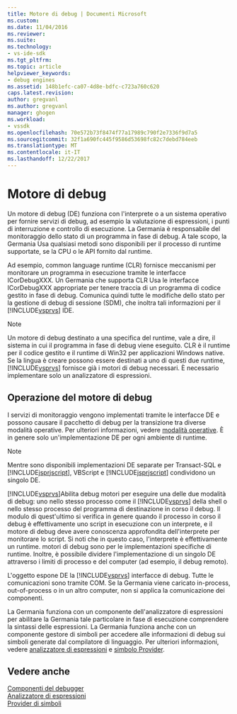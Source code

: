 ```yaml
---
title: Motore di debug | Documenti Microsoft
ms.custom: 
ms.date: 11/04/2016
ms.reviewer: 
ms.suite: 
ms.technology:
- vs-ide-sdk
ms.tgt_pltfrm: 
ms.topic: article
helpviewer_keywords:
- debug engines
ms.assetid: 148b1efc-ca07-4d8e-bdfc-c723a760c620
caps.latest.revision: 
author: gregvanl
ms.author: gregvanl
manager: ghogen
ms.workload:
- vssdk
ms.openlocfilehash: 70e572b73f8474f77a17989c790f2e7336f9d7a5
ms.sourcegitcommit: 32f1a690fc445f9586d53698fc82c7debd784eeb
ms.translationtype: MT
ms.contentlocale: it-IT
ms.lasthandoff: 12/22/2017
---
```

# <a name="debug-engine"></a>Motore di debug
Un motore di debug (DE) funziona con l'interprete o a un sistema operativo per fornire servizi di debug, ad esempio la valutazione di espressioni, i punti di interruzione e controllo di esecuzione. La Germania è responsabile del monitoraggio dello stato di un programma in fase di debug. A tale scopo, la Germania Usa qualsiasi metodi sono disponibili per il processo di runtime supportate, se la CPU o le API fornito dal runtime.  
  
 Ad esempio, common language runtime (CLR) fornisce meccanismi per monitorare un programma in esecuzione tramite le interfacce ICorDebugXXX. Un Germania che supporta CLR Usa le interfacce ICorDebugXXX appropriate per tenere traccia di un programma di codice gestito in fase di debug. Comunica quindi tutte le modifiche dello stato per la gestione di debug di sessione (SDM), che inoltra tali informazioni per il [!INCLUDE[vsprvs](../../code-quality/includes/vsprvs_md.md)] IDE.  
  
> [!NOTE]
>  Un motore di debug destinato a una specifica del runtime, vale a dire, il sistema in cui il programma in fase di debug viene eseguito. CLR è il runtime per il codice gestito e il runtime di Win32 per applicazioni Windows native. Se la lingua è creare possono essere destinati a uno di questi due runtime, [!INCLUDE[vsprvs](../../code-quality/includes/vsprvs_md.md)] fornisce già i motori di debug necessari. È necessario implementare solo un analizzatore di espressioni.  
  
## <a name="debug-engine-operation"></a>Operazione del motore di debug  
 I servizi di monitoraggio vengono implementati tramite le interfacce DE e possono causare il pacchetto di debug per la transizione tra diverse modalità operative. Per ulteriori informazioni, vedere [modalità operative](../../extensibility/debugger/operational-modes.md). È in genere solo un'implementazione DE per ogni ambiente di runtime.  
  
> [!NOTE]
>  Mentre sono disponibili implementazioni DE separate per Transact-SQL e [!INCLUDE[jsprjscript](../../debugger/debug-interface-access/includes/jsprjscript_md.md)], VBScript e [!INCLUDE[jsprjscript](../../debugger/debug-interface-access/includes/jsprjscript_md.md)] condividono un singolo DE.  
  
 [!INCLUDE[vsprvs](../../code-quality/includes/vsprvs_md.md)]Abilita debug motori per eseguire una delle due modalità di debug: uno nello stesso processo come il [!INCLUDE[vsprvs](../../code-quality/includes/vsprvs_md.md)] della shell o nello stesso processo del programma di destinazione in corso il debug. Il modulo di quest'ultimo si verifica in genere quando il processo in corso il debug è effettivamente uno script in esecuzione con un interprete, e il motore di debug deve avere conoscenza approfondita dell'interprete per monitorare lo script. Si noti che in questo caso, l'interprete è effettivamente un runtime. motori di debug sono per le implementazioni specifiche di runtime. Inoltre, è possibile dividere l'implementazione di un singolo DE attraverso i limiti di processo e del computer (ad esempio, il debug remoto).  
  
 L'oggetto espone DE la [!INCLUDE[vsprvs](../../code-quality/includes/vsprvs_md.md)] interfacce di debug. Tutte le comunicazioni sono tramite COM. Se la Germania viene caricato in-process, out-of-process o in un altro computer, non si applica la comunicazione dei componenti.  
  
 La Germania funziona con un componente dell'analizzatore di espressioni per abilitare la Germania tale particolare in fase di esecuzione comprendere la sintassi delle espressioni. La Germania funziona anche con un componente gestore di simboli per accedere alle informazioni di debug sui simboli generate dal compilatore di linguaggio. Per ulteriori informazioni, vedere [analizzatore di espressioni](../../extensibility/debugger/expression-evaluator.md) e [simbolo Provider](../../extensibility/debugger/symbol-provider.md).  
  
## <a name="see-also"></a>Vedere anche  
 [Componenti del debugger](../../extensibility/debugger/debugger-components.md)   
 [Analizzatore di espressioni](../../extensibility/debugger/expression-evaluator.md)   
 [Provider di simboli](../../extensibility/debugger/symbol-provider.md)